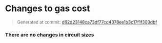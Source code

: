 # Changes to gas cost

> Generated at commit: [d62d23148ca73df77cd4378ee1b3c17f1f303dbf](/Rubilmax/foundry-gas-diff/commit/d62d23148ca73df77cd4378ee1b3c17f1f303dbf)

### There are no changes in circuit sizes